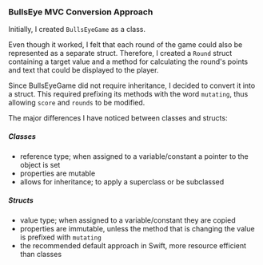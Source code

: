 ### BullsEye MVC Conversion Approach

Initially, I created `BullsEyeGame` as a class.

Even though it worked, I felt that each round of the game could also be represented as a separate struct. Therefore, I created a `Round` struct containing a target value and a method for calculating the round's points and text that could be displayed to the player.

Since BullsEyeGame did not require inheritance, I decided to convert it into a struct. This required prefixing its methods with the word `mutating`, thus allowing `score` and `rounds` to be modified.

The major differences I have noticed between classes and structs:

##### Classes

- reference type; when assigned to a variable/constant a pointer to the object is set
- properties are mutable
- allows for inheritance; to apply a superclass or be subclassed

##### Structs

- value type; when assigned to a variable/constant they are copied
- properties are immutable, unless the method that is changing the value is prefixed with `mutating`
- the recommended default approach in Swift, more resource efficient than classes